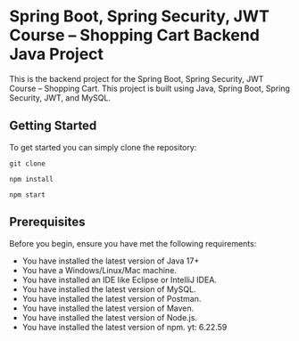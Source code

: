 # Spring Boot, Spring Security, JWT Course – Shopping Cart Backend Java Project
This is the backend project for the Spring Boot, Spring Security, JWT Course – Shopping Cart. This project is built using Java, Spring Boot, Spring Security, JWT, and MySQL.
## Getting Started
To get started you can simply clone the repository:

```
git clone 
```
```aiignore
npm install
```
```aiignore
npm start
```
## Prerequisites
Before you begin, ensure you have met the following requirements:
* You have installed the latest version of Java 17+
* You have a Windows/Linux/Mac machine.
* You have installed an IDE like Eclipse or IntelliJ IDEA.
* You have installed the latest version of MySQL.
* You have installed the latest version of Postman.
* You have installed the latest version of Maven.
* You have installed the latest version of Node.js.
* You have installed the latest version of npm.
yt: 6.22.59